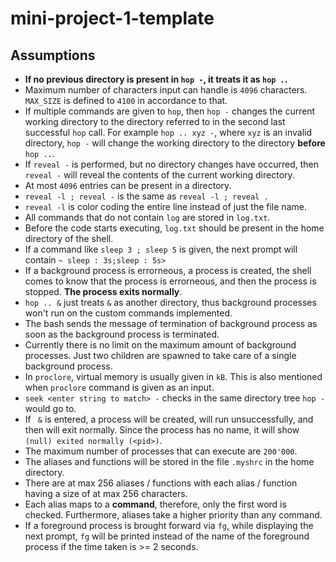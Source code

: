 # mini-project-1-template

## Assumptions

- **If no previous directory is present in `hop -`, it treats it as `hop .`.**
- Maximum number of characters input can handle is `4096` characters. `MAX_SIZE` is defined to `4100` in accordance to that.
- If multiple commands are given to `hop`, then `hop -` changes the current working directory to the directory referred to in the second last successful `hop` call. For example `hop .. xyz -`, where `xyz` is an invalid directory, `hop -` will change the working directory to the directory **before** `hop ..`.
- If `reveal -` is performed, but no directory changes have occurred, then `reveal -` will reveal the contents of the current working directory.
- At most `4096` entries can be present in a directory.
- `reveal -l ; reveal -` is the same as `reveal -l ; reveal .`
- `reveal -l` is color coding the entire line instead of just the file name.
- All commands that do not contain `log` are stored in `log.txt`.
- Before the code starts executing, `log.txt` should be present in the home directory of the shell.
- If a command like `sleep 3 ; sleep 5` is given, the next prompt will contain `~ sleep : 3s;sleep : 5s>`
- If a background process is errorneous, a process is created, the shell comes to know that the process is errorneous, and then the process is stopped. **The process exits normally**.
- `hop .. &` just treats `&` as another directory, thus background processes won't run on the custom commands implemented.
- The bash sends the message of termination of background process as soon as the background process is terminated.
- Currently there is no limit on the maximum amount of background processes. Just two children are spawned to take care of a single background process.
- In `proclore`, virtual memory is usually given in `kB`. This is also mentioned when `proclore` command is given as an input.
- `seek <enter string to match> -` checks in the same directory tree `hop -` would go to.
- If ` &` is entered, a process will be created, will run unsuccessfully, and then will exit normally. Since the process has no name, it will show `(null) exited normally (<pid>)`.
- The maximum number of processes that can execute are `200'000`.
- The aliases and functions will be stored in the file `.myshrc` in the home directory.
- There are at max 256 aliases / functions with each alias / function having a size of at max 256 characters.
- Each alias maps to a **command**, therefore, only the first word is checked. Furthermore, aliases take a higher priority than any command.
- If a foreground process is brought forward via `fg`, while displaying the next prompt, `fg` will be printed instead of the name of the foreground process if the time taken is >= 2 seconds.